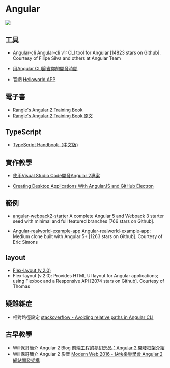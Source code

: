 Angular
===
![](https://camo.githubusercontent.com/4db7560202bd5a1f716427dd41ce81a98b3d2153/68747470733a2f2f7261776769742e636f6d2f6272696c6c6f75742f617765736f6d652d616e67756c61722d636f6d706f6e656e74732f6d61737465722f616e67756c61722d6c6f676f2e737667)


## 工具
* [Angular-cli](https://github.com/angular/angular-cli?utm_source=mybridge&utm_medium=blog&utm_campaign=read_more)
Angular-cli v1: CLI tool for Angular [14823 stars on Github]. Courtesy of Filipe Silva and others at Angular Team

* [用Angular CLI節省你的開發時間](https://dotblogs.com.tw/wellwind/2016/09/30/angular2-angular-cli)

* 官網
[Helloworld APP](https://angular.io/guide/quickstart)

## 電子書
* [Rangle's Angular 2 Training Book](https://zhangchen915.gitbooks.io/angular2-training/)
* [Rangle's Angular 2 Training Book 原文](https://angular-2-training-book.rangle.io/handout/components/creating_components.html)

## TypeScript
* [TypeScript Handbook（中文版)](https://www.gitbook.com/book/zhongsp/typescript-handbook/details)


## 實作教學
* [使用Visual Studio Code開發Angular 2專案](https://www.ithome.com.tw/video/108442)

* [Creating Desktop Applications With AngularJS and GitHub Electron](https://scotch.io/tutorials/creating-desktop-applications-with-angularjs-and-github-electron)


## 範例
* [angular-webpack2-starter](https://github.com/qdouble/angular-webpack2-starter?utm_source=mybridge&utm_medium=blog&utm_campaign=read_more)
A complete Angular 5 and Webpack 3 starter seed with minimal and full featured branches [766 stars on Github].

* [Angular-realworld-example-app](https://github.com/gothinkster/angular-realworld-example-app?utm_source=mybridge&utm_medium=blog&utm_campaign=read_more)
Angular-realworld-example-app: Medium clone built with Angular 5+ [1263 stars on Github]. Courtesy of Eric Simons


## layout

* [Flex-layout (v.2.0)](https://github.com/angular/flex-layout?utm_source=mybridge&utm_medium=blog&utm_campaign=read_more)
* Flex-layout (v.2.0): Provides HTML UI layout for Angular applications; using Flexbox and a Responsive API [2074 stars on Github]. Courtesy of Thomas 

## 疑難雜症
* 相對路徑設定
[stackoverflow - Avoiding relative paths in Angular CLI
](https://stackoverflow.com/questions/41460810/avoiding-relative-paths-in-angular-cli)

## 古早教學
* Will保哥簡介 Angular 2 Blog
[前端工程的夢幻逸品：Angular 2 開發框架介紹](https://blog.miniasp.com/post/2016/07/26/Introduction-to-Angular-2.aspx)
* Will保哥簡介 Angular 2 影音 
[Modern Web 2016 - 快快樂樂學會 Angular 2 網站開發架構](https://www.ithome.com.tw/video/108442)
